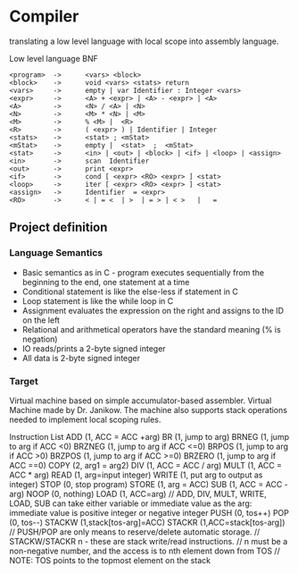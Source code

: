 # Compiler
translating a low level language with local scope into assembly language. 

Low level language
BNF
```
<program>  ->      <vars> <block>  
<block>    ->      void <vars> <stats> return  
<vars>     ->      empty | var Identifier : Integer <vars>  
<expr>     ->      <A> + <expr> | <A> - <expr> | <A>  
<A>        ->      <N> / <A> | <N>  
<N>        ->      <M> * <N> | <M>  
<M>        ->      % <M> |  <R>  
<R>        ->      ( <expr> ) | Identifier | Integer  
<stats>    ->      <stat> ; <mStat> 
<mStat>    ->      empty |  <stat>  ;  <mStat> 
<stat>     ->      <in> | <out> | <block> | <if> | <loop> | <assign>
<in>       ->      scan  Identifier 
<out>      ->      print <expr> 
<if>       ->      cond [ <expr> <RO> <expr> ] <stat> 
<loop>     ->      iter [ <expr> <RO> <expr> ] <stat>
<assign>   ->      Identifier  = <expr> 
<RO>       ->      < | = <  | >  | = > | < >   |   =   
```  
## Project definition

### Language Semantics

- Basic semantics as in C - program executes sequentially from the beginning to the end, one statement at a time
- Conditional statement is like the else-less if statement in C
- Loop statement is like the while loop in C
- Assignment evaluates the expression on the right and assigns to the ID on the left
- Relational and arithmetical operators have the standard meaning (% is negation)
- IO reads/prints a 2-byte signed integer
- All data is 2-byte signed integer 
  
### Target

Virtual machine based on simple accumulator-based assembler. Virtual Machine made by Dr. Janikow. The machine also supports stack operations needed to implement local scoping rules.

Instruction List
ADD (1, ACC = ACC +arg)
BR (1, jump to arg)
BRNEG (1, jump to arg if ACC <0)
BRZNEG (1, jump to arg if ACC <=0)
BRPOS (1, jump to arg if ACC >0)
BRZPOS (1, jump to arg if ACC >=0)
BRZERO (1, jump to arg if ACC ==0)
COPY (2, arg1 = arg2)
DIV (1, ACC = ACC / arg)
MULT (1, ACC = ACC * arg)
READ (1, arg=input integer)
WRITE (1, put arg to output as integer)
STOP (0, stop program)
STORE (1, arg = ACC)
SUB (1, ACC = ACC - arg)
NOOP (0, nothing)
LOAD (1, ACC=arg)
// ADD, DIV, MULT, WRITE, LOAD, SUB can take either variable or immediate value as the arg: immediate value is positive integer or negative integer
PUSH (0, tos++)
POP (0, tos--)
STACKW (1,stack[tos-arg]=ACC)
STACKR (1,ACC=stack[tos-arg])
// PUSH/POP are only means to reserve/delete automatic storage.
// STACKW/STACKR n - these are stack write/read instructions. 
// n must be a non-negative number, and the access is to nth element down from TOS
// NOTE: TOS points to the topmost element on the stack
